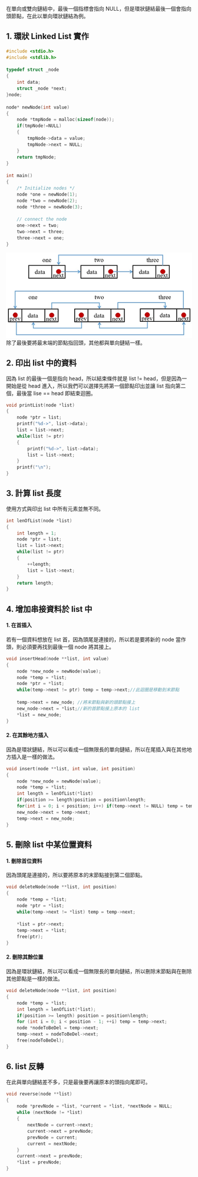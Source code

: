 在單向或雙向鏈結中，最後一個指標會指向 NULL，但是環狀鏈結最後一個會指向頭節點，在此以單向環狀鏈結為例。

## 1. 環狀 Linked List 實作
```C
#include <stdio.h>
#include <stdlib.h>

typedef struct _node
{
    int data;
    struct _node *next;
}node;

node* newNode(int value)
{
    node *tmpNode = malloc(sizeof(node));
    if(tmpNode!=NULL) 
    {
        tmpNode->data = value;
        tmpNode->next = NULL;
    }
    return tmpNode;
}

int main()
{
    /* Initialize nodes */
    node *one = newNode(1);
    node *two = newNode(2);
    node *three = newNode(3);

    // connect the node
    one->next = two;
    two->next = three;
    three->next = one;
}
```
![image](pic/Circle-linked-list.jpg) \
除了最後要將最末端的節點指回頭，其他都與單向鏈結一樣。

## 2. 印出 list 中的資料
因為 list 的最後一個是指向 head，所以結束條件就是 list != head，但是因為一開始是從 head 進入，所以我們可以選擇先將第一個節點印出並讓 list 指向第二個，最後當 lise == head 即結束迴圈。
```C
void printList(node *list)
{
    node *ptr = list;
    printf("%d->", list->data);
    list = list->next;
    while(list != ptr)
    {
        printf("%d->", list->data);
        list = list->next;
    }
    printf("\n");
}
```

## 3. 計算 list 長度
使用方式與印出 list 中所有元素並無不同。
```C
int lenOfList(node *list)
{
    int length = 1;
    node *ptr = list;
    list = list->next;
    while(list != ptr)
    {
        ++length;
        list = list->next;
    }
    return length;
}
```
## 4. 增加串接資料於 list 中
#### 1. 在首插入
若有一個資料想放在 list 首，因為頭尾是連接的，所以若是要將新的 node 當作頭，則必須要再找到最後一個 node 將其接上。
```C
void insertHead(node **list, int value)
{
    node *new_node = newNode(value);
    node *temp = *list;
    node *ptr = *list;
    while(temp->next != ptr) temp = temp->next;//此迴圈是移動到末節點

    temp->next = new_node; //將末節點與新的頭節點接上
    new_node->next = *list;//新的首節點接上原本的 list
    *list = new_node;
}
```
#### 2. 在其餘地方插入
因為是環狀鏈結，所以可以看成一個無限長的單向鏈結，所以在尾插入與在其他地方插入是一樣的做法。
```C
void insert(node **list, int value, int position)
{
    node *new_node = newNode(value);
    node *temp = *list;
    int length = lenOfList(*list)
    if(position >= length)position = position%length;
    for(int i = 0; i < position; i++) if(temp->next != NULL) temp = temp->next;
    new_node->next = temp->next;
    temp->next = new_node;
}
```

## 5. 刪除 list 中某位置資料
#### 1. 刪除首位資料
因為頭尾是連接的，所以要將原本的末節點接到第二個節點。
```C
void deleteNode(node **list, int position)
{
    node *temp = *list;
    node *ptr = *list;
    while(temp->next != *list) temp = temp->next;
    
    *list = ptr->next;
    temp->next = *list;
    free(ptr);
}
```
#### 2. 刪除其餘位置
因為是環狀鏈結，所以可以看成一個無限長的單向鏈結，所以刪除末節點與在刪除其他節點是一樣的做法。
```C
void deleteNode(node **list, int position)
{
    node *temp = *list;
    int length = lenOfList(*list);
    if(position >= length) position = position%length;
    for (int i = 0; i < position - 1; ++i) temp = temp->next;
    node *nodeToBeDel = temp->next;
    temp->next = nodeToBeDel->next;
    free(nodeToBeDel);
}
```

## 6. list 反轉
在此與單向鏈結差不多，只是最後要再讓原本的頭指向尾即可。
```C
void reverse(node **list)
{
    node *prevNode = *list, *current = *list, *nextNode = NULL;
    while (nextNode != *list)
    {
        nextNode = current->next;
        current->next = prevNode;
        prevNode = current;
        current = nextNode;
    }
    current->next = prevNode;
    *list = prevNode;
}
```
